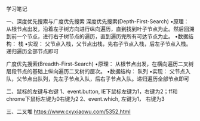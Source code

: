 学习笔记

一、深度优先搜索与广度优先搜索
深度优先搜索(Depth-First-Search)
•原理：
从根节点出发，沿着左子树方向进行纵向遍历，直到找到叶子节点为止。然后回溯到前一个节点，进行右子树节点的遍历，直到遍历完所有可达节点为止。
•数据结构：
栈
•实现：
父节点入栈，父节点出栈，先右子节点入栈，后左子节点入栈。递归遍历全部节点即可

广度优先搜索(Breadth-First-Search)
•原理：
从根节点出发，在横向遍历二叉树层段节点的基础上纵向遍历二叉树的层次。
•数据结构：
队列
•实现：
父节点入队，父节点出队列，先左子节点入队，后右子节点入队。递归遍历全部节点即可

二、鼠标的左键与右键
1、event.button, IE下鼠标左键为1，右键为2；ff和chrome下鼠标左键为0右键为2
2、event.which, 左键为1， 右键为3

三、二叉堆
https://www.cxyxiaowu.com/5352.html
